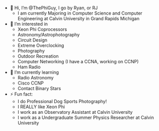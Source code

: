 - 👋 Hi, I’m @ThePhiGuy, I go by Ryan, or RJ
    - I am currently Majoring in Computer Science and Computer Engineering at Calvin University in Grand Rapids Michigan
- 👀 I’m interested in
    - Xeon Phi Coprocessors
    - Astronomy/Astrophotography
    - Circuit Design
    - Extreme Overclocking
    - Photography
    - Outdoor Recreation
    - Computer Networking (I have a CCNA, working on CCNP)
    - Ham Radio
- 🌱 I’m currently learning
    - Radio Astronomy
    - Cisco CCNP
    - Contact Binary Stars
- ⚡ Fun fact:
    - I do Professional Dog Sports Photography!
    - I REALLY like Xeon Phi
    - I work as an Observatory Assistant at Calvin University
    - I work as a Undergraduate Summer Physics Researcher at Calvin University


<!---
ThePhiGuy/ThePhiGuy is a ✨ special ✨ repository because its `README.md` (this file) appears on your GitHub profile.
You can click the Preview link to take a look at your changes.
--->
